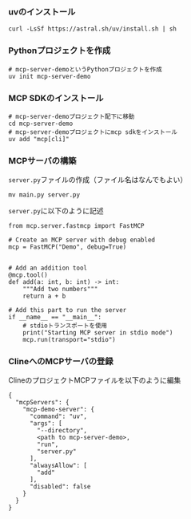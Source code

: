 ### uvのインストール
```
curl -LsSf https://astral.sh/uv/install.sh | sh
```

### Pythonプロジェクトを作成
```
# mcp-server-demoというPythonプロジェクトを作成
uv init mcp-server-demo
```

### MCP SDKのインストール
```
# mcp-server-demoプロジェクト配下に移動
cd mcp-server-demo
# mcp-server-demoプロジェクトにmcp sdkをインストール
uv add "mcp[cli]"
```

### MCPサーバの構築
`server.py`ファイルの作成（ファイル名はなんでもよい）
```
mv main.py server.py
```

`server.py`に以下のように記述
```
from mcp.server.fastmcp import FastMCP

# Create an MCP server with debug enabled
mcp = FastMCP("Demo", debug=True)


# Add an addition tool
@mcp.tool()
def add(a: int, b: int) -> int:
    """Add two numbers"""
    return a + b

# Add this part to run the server
if __name__ == "__main__":
    # stdioトランスポートを使用
    print("Starting MCP server in stdio mode")
    mcp.run(transport="stdio")
```

### ClineへのMCPサーバの登録
ClineのプロジェクトMCPファイルを以下のように編集
```
{
  "mcpServers": {
    "mcp-demo-server": {
      "command": "uv",
      "args": [
        "--directory",
        <path to mcp-server-demo>,
        "run",
        "server.py"
      ],
      "alwaysAllow": [
        "add"
      ],
      "disabled": false
    }
  }
}
```